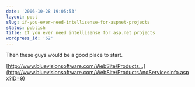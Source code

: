 ```yaml
---
date: '2006-10-28 19:05:53'
layout: post
slug: if-you-ever-need-intellisense-for-aspnet-projects
status: publish
title: If you ever need intellisense for asp.net projects
wordpress_id: '62'
---
```


Then these guys would be a good place to start.

[http://www.bluevisionsoftware.com/WebSite/Products...](http://www.bluevisionsoftware.com/WebSite/ProductsAndServicesInfo.aspx?ID=9)
